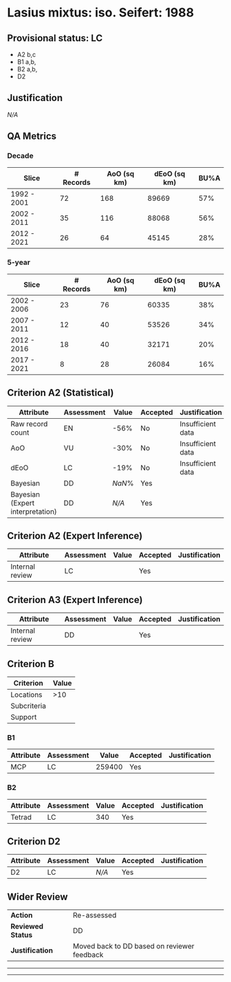# Lasius mixtus: iso. Seifert: 1988
## Provisional status: LC
- A2 b,c
- B1 a,b, 
- B2 a,b, 
- D2

## Justification
*N/A*
## QA Metrics
### Decade
| Slice | # Records | AoO (sq km) | dEoO (sq km) |BU%A |
|---|---|---|---|---|
|1992 - 2001|72|168|89669|57%|
|2002 - 2011|35|116|88068|56%|
|2012 - 2021|26|64|45145|28%|
### 5-year
| Slice | # Records | AoO (sq km) | dEoO (sq km) |BU%A |
|---|---|---|---|---|
|2002 - 2006|23|76|60335|38%|
|2007 - 2011|12|40|53526|34%|
|2012 - 2016|18|40|32171|20%|
|2017 - 2021|8|28|26084|16%|
## Criterion A2 (Statistical)
|Attribute|Assessment|Value|Accepted|Justification
|---|---|---|---|---|
|Raw record count|EN|-56%|No|Insufficient data|
|AoO|VU|-30%|No|Insufficient data|
|dEoO|LC|-19%|No|Insufficient data|
|Bayesian|DD|*NaN*%|Yes||
|Bayesian (Expert interpretation)|DD|*N/A*|Yes||
## Criterion A2 (Expert Inference)
|Attribute|Assessment|Value|Accepted|Justification
|---|---|---|---|---|
|Internal review|LC||Yes||
## Criterion A3 (Expert Inference)
|Attribute|Assessment|Value|Accepted|Justification
|---|---|---|---|---|
|Internal review|DD||Yes||
## Criterion B
|Criterion| Value|
|---|---|
|Locations|>10|
|Subcriteria||
|Support||
### B1
|Attribute|Assessment|Value|Accepted|Justification
|---|---|---|---|---|
|MCP|LC|259400|Yes||
### B2
|Attribute|Assessment|Value|Accepted|Justification
|---|---|---|---|---|
|Tetrad|LC|340|Yes||
## Criterion D2
|Attribute|Assessment|Value|Accepted|Justification
|---|---|---|---|---|
|D2|LC|*N/A*|Yes||
## Wider Review
|  |  |
|---|---|
|**Action**|Re-assessed|
|**Reviewed Status**|DD|
|**Justification**|Moved back to DD based on reviewer feedback|
---
 ---
 <br><br>

